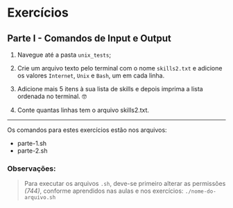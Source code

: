 # Exercícios

## Parte I - Comandos de Input e Output

1. Navegue até a pasta `unix_tests`;

2. Crie um arquivo texto pelo terminal com o nome `skills2.txt` e adicione os valores `Internet`, `Unix` e `Bash`, um em cada linha.

3. Adicione mais 5 itens à sua lista de skills e depois imprima a lista ordenada no terminal. 🤓

4. Conte quantas linhas tem o arquivo skills2.txt.

---

Os comandos para estes exercícios estão nos arquivos:

- parte-1.sh
- parte-2.sh

### Observações:

> Para executar os arquivos `.sh`, deve-se primeiro alterar as permissões _(744)_, conforme aprendidos nas aulas e nos exercícios: `./nome-do-arquivo.sh`
